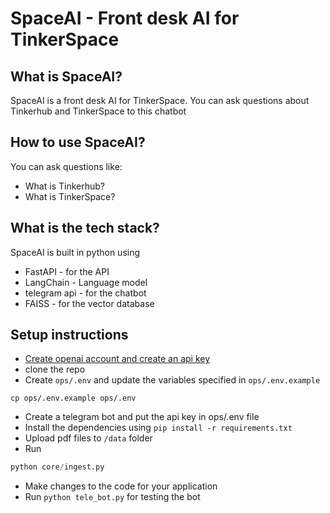 # SpaceAI - Front desk AI for TinkerSpace

## What is SpaceAI?

SpaceAI is a front desk AI for TinkerSpace. You can ask questions about Tinkerhub and TinkerSpace to this chatbot

## How to use SpaceAI?

You can ask questions like:
- What is Tinkerhub?
- What is TinkerSpace?

## What is the tech stack?

SpaceAI is built in python using

- FastAPI - for the API
- LangChain - Language model
- telegram api - for the chatbot
- FAISS - for the vector database


## Setup instructions

- [Create openai account and create an api key](https://tfthacker.medium.com/how-to-get-your-own-api-key-for-using-openai-chatgpt-in-obsidian-41b7dd71f8d3)
- clone the repo
- Create `ops/.env` and update the variables specified in `ops/.env.example`
```
cp ops/.env.example ops/.env
```
- Create a telegram bot and put the api key in ops/.env file
- Install the dependencies using `pip install -r requirements.txt`
- Upload pdf files to `/data` folder
- Run 
```python
python core/ingest.py
```
- Make changes to the code for your application
- Run `python tele_bot.py` for testing the bot
